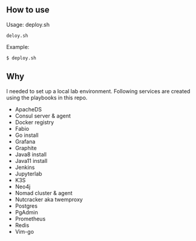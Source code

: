 ## How to use
Usage: deploy.sh 
```
deloy.sh 
```

Example:
```
$ deploy.sh 
```

## Why
I needed to set up a local lab environment. Following services are created using the playbooks in this repo.

- ApacheDS
- Consul server & agent
- Docker registry
- Fabio
- Go install
- Grafana
- Graphite
- Java8 install
- Java11 install
- Jenkins
- Jupyterlab
- K3S
- Neo4j
- Nomad cluster & agent
- Nutcracker aka twemproxy
- Postgres
- PgAdmin
- Prometheus
- Redis
- Vim-go

